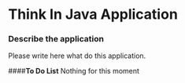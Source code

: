 # Think In Java Application

### Describe the application 
Please write here what  do this application. 


####**To Do List**
Nothing for this moment 
